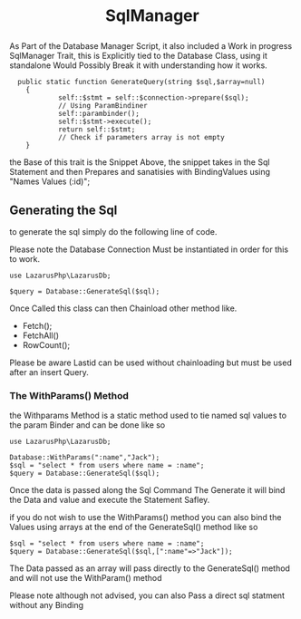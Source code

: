 # <p align="center"> SqlManager</p>

As Part of the Database Manager Script, it also included a Work in progress SqlManager Trait, this is Explicitly tied to the Database Class, using it standalone Would Possibly Break it with understanding how it works.

```
  public static function GenerateQuery(string $sql,$array=null)
    {
            self::$stmt = self::$connection->prepare($sql);
            // Using ParamBindiner
            self::parambinder();
            self::$stmt->execute();
            return self::$stmt;
            // Check if parameters array is not empty
    }
```

the Base of this trait is the Snippet Above, the snippet takes in the Sql Statement and then Prepares and sanatisies with BindingValues using "Names Values (:id)"; 

## Generating the Sql
to generate the sql simply do the following line of code.

Please note the Database Connection Must be instantiated in order for this to work.

```
use LazarusPhp\LazarusDb;

$query = Database::GenerateSql($sql);
```
Once Called this class can then Chainload other method like.

* Fetch();
* FetchAll()
* RowCount();

Please be aware Lastid can be used without chainloading but must be used after an insert Query.

### The WithParams() Method

the Withparams Method is a static method used to tie named sql values to the param Binder and can be done like so 

```
use LazarusPhp\LazarusDb;

Database::WithParams(":name","Jack");
$sql = "select * from users where name = :name";
$query = Database::GenerateSql($sql);
```
Once the data is passed along the Sql Command The Generate it will bind the Data and value and execute the Statement Safley.

if you do not wish to use the WithParams() method you can also bind the Values using arrays at the end of the GenerateSql() method like so

```
$sql = "select * from users where name = :name";
$query = Database::GenerateSql($sql,[":name"=>"Jack"]);
```

The Data passed as an array will pass directly to the GenerateSql() method and will not use the WithParam() method

Please note although not advised, you can also Pass a direct sql statment without any Binding
